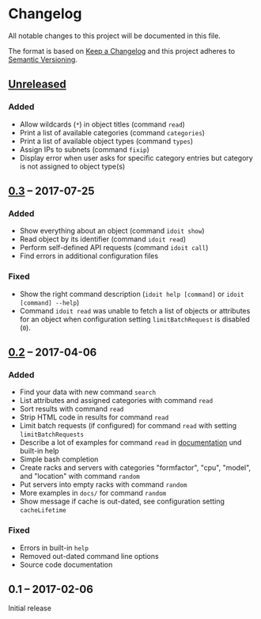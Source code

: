 #   Changelog

All notable changes to this project will be documented in this file.

The format is based on [Keep a Changelog](http://keepachangelog.com/en/1.0.0/)
and this project adheres to [Semantic Versioning](http://semver.org/spec/v2.0.0.html).


##  [Unreleased]


### Added

-   Allow wildcards (`*`) in object titles (command `read`)
-   Print a list of available categories (command `categories`)
-   Print a list of available object types (command `types`)
-   Assign IPs to subnets (command `fixip`)
-   Display error when user asks for specific category entries but category is not assigned to object type(s)


##  [0.3] – 2017-07-25


### Added

-   Show everything about an object (command `idoit show`)
-   Read object by its identifier (command `idoit read`)
-   Perform self-defined API requests (command `idoit call`)
-   Find errors in additional configuration files


### Fixed

-   Show the right command description (`idoit help [command]` or `idoit [command] --help`)
-   Command `idoit read` was unable to fetch a list of objects or attributes for an object when configuration setting `limitBatchRequest` is disabled (`0`).


##  [0.2] – 2017-04-06


### Added

-   Find your data with new command `search`
-   List attributes and assigned categories with command `read`
-   Sort results with command `read`
-   Strip HTML code in results for command `read`
-   Limit batch requests (if configured) for command `read` with setting `limitBatchRequests`
-   Describe a lot of examples for command `read` in [documentation](README.md) und built-in help
-   Simple bash completion
-   Create racks and servers with categories "formfactor", "cpu", "model", and "location" with command `random`
-   Put servers into empty racks with command `random`
-   More examples in `docs/` for command `random`
-   Show message if cache is out-dated, see configuration setting `cacheLifetime`


### Fixed

-   Errors in built-in `help`
-   Removed out-dated command line options
-   Source code documentation


##  0.1 – 2017-02-06

Initial release


[Unreleased]: https://github.com/bheisig/i-doit-cli/compare/0.3...HEAD
[0.3]: https://github.com/bheisig/i-doit-cli/compare/0.2...0.3
[0.2]: https://github.com/bheisig/i-doit-cli/compare/0.1...0.2
